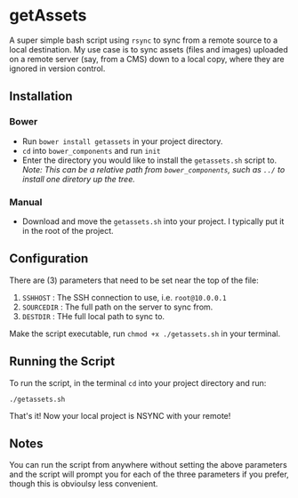 # getAssets

A super simple bash script using `rsync` to sync from a remote source to a local destination. My use case is to sync assets (files and images) uploaded on a remote server (say, from a CMS) down to a local copy, where they are ignored in version control.

## Installation

### Bower

* Run `bower install getassets` in your project directory.
* `cd` into `bower_components` and run `init`
* Enter the directory you would like to install the `getassets.sh` script to. *Note: This can be a relative path from `bower_components`, such as `../` to install one diretory up the tree.*

### Manual

* Download and move the `getassets.sh` into your project. I typically put it in the root of the project.

## Configuration

There are (3) parameters that need to be set near the top of the file:

1. `SSHHOST` : The SSH connection to use, i.e. `root@10.0.0.1`
2. `SOURCEDIR` : The full path on the server to sync from.
3. `DESTDIR` : THe full local path to sync to.

Make the script executable, run `chmod +x ./getassets.sh` in your terminal.

## Running the Script

To run the script, in the terminal `cd` into your project directory and run:

`./getassets.sh`

That's it! Now your local project is NSYNC with  your remote!

## Notes

You can run the script from anywhere without setting the above parameters and the script will prompt you for each of the three parameters if you prefer, though this is obvioulsy less convenient.